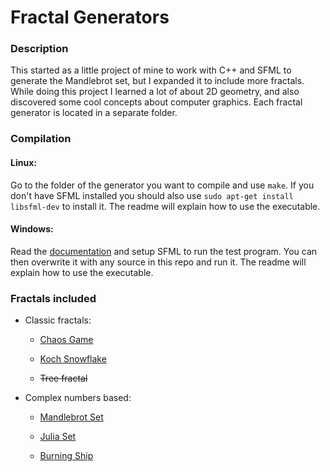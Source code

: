 # Fractal Generators

### Description
This started as a little project of mine to work with C++ and SFML to generate the Mandlebrot set, but I expanded it to include more fractals. While doing this project I learned a lot of about 2D geometry, and also discovered some cool concepts about computer graphics. Each fractal generator is located in a separate folder.


### Compilation

#### Linux:

Go to the folder of the generator you want to compile and use `make`. If you don't have SFML installed you should also use `sudo apt-get install libsfml-dev` to install it. The readme will explain how to use the executable.


#### Windows:

Read the [documentation](https://www.sfml-dev.org/tutorials/2.5/) and setup SFML to run the test program. You can then overwrite it with any source in this repo and run it. The readme will explain how to use the executable.


### Fractals included
* Classic fractals:

    * [Chaos Game](https://en.wikipedia.org/wiki/Chaos_game)
    
    * [Koch Snowflake](https://en.wikipedia.org/wiki/Koch_snowflake)
    
    * ~~Tree fractal~~


* Complex numbers based:

    * [Mandlebrot Set](https://en.wikipedia.org/wiki/Mandelbrot_set)
    
    * [Julia Set](https://en.wikipedia.org/wiki/Burning_Ship_fractal)
    
    * [Burning Ship](https://en.wikipedia.org/wiki/Burning_Ship_fractal)
